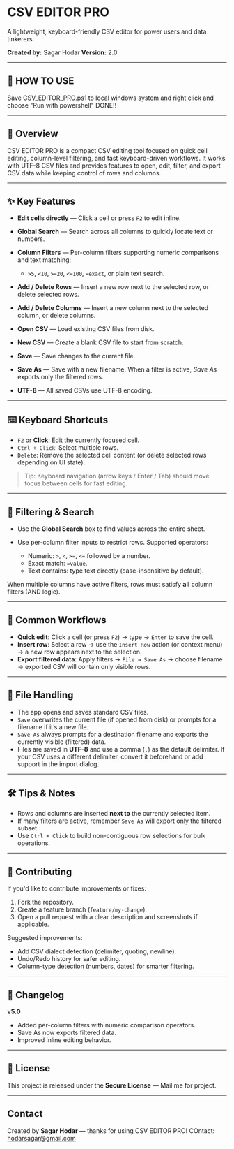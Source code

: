 # CSV EDITOR PRO

A lightweight, keyboard-friendly CSV editor for power users and data tinkerers.

**Created by:** Sagar Hodar
**Version:** 2.0

---

## 📌 HOW TO USE

Save CSV_EDITOR_PRO.ps1 to local windows system and right click and choose "Run with powershell" DONE!!

---

## 📌 Overview

CSV EDITOR PRO is a compact CSV editing tool focused on quick cell editing, column-level filtering, and fast keyboard-driven workflows. It works with UTF-8 CSV files and provides features to open, edit, filter, and export CSV data while keeping control of rows and columns.

---

## ✨ Key Features

* **Edit cells directly** — Click a cell or press `F2` to edit inline.
* **Global Search** — Search across all columns to quickly locate text or numbers.
* **Column Filters** — Per-column filters supporting numeric comparisons and text matching:

  * `>5`, `<10`, `>=20`, `<=100`, `=exact`, or plain text search.
* **Add / Delete Rows** — Insert a new row next to the selected row, or delete selected rows.
* **Add / Delete Columns** — Insert a new column next to the selected column, or delete columns.
* **Open CSV** — Load existing CSV files from disk.
* **New CSV** — Create a blank CSV file to start from scratch.
* **Save** — Save changes to the current file.
* **Save As** — Save with a new filename. When a filter is active, *Save As* exports only the filtered rows.
* **UTF-8** — All saved CSVs use UTF-8 encoding.

---

## ⌨️ Keyboard Shortcuts

* `F2` or **Click**: Edit the currently focused cell.
* `Ctrl + Click`: Select multiple rows.
* `Delete`: Remove the selected cell content (or delete selected rows depending on UI state).

> Tip: Keyboard navigation (arrow keys / Enter / Tab) should move focus between cells for fast editing.

---

## 🔎 Filtering & Search

* Use the **Global Search** box to find values across the entire sheet.
* Use per-column filter inputs to restrict rows. Supported operators:

  * Numeric: `>`, `<`, `>=`, `<=` followed by a number.
  * Exact match: `=value`.
  * Text contains: type text directly (case-insensitive by default).

When multiple columns have active filters, rows must satisfy **all** column filters (AND logic).

---

## 🧭 Common Workflows

* **Quick edit**: Click a cell (or press `F2`) → type → `Enter` to save the cell.
* **Insert row**: Select a row → use the `Insert Row` action (or context menu) → a new row appears next to the selection.
* **Export filtered data**: Apply filters → `File → Save As` → choose filename → exported CSV will contain only visible rows.

---

## 💾 File Handling

* The app opens and saves standard CSV files.
* `Save` overwrites the current file (if opened from disk) or prompts for a filename if it’s a new file.
* `Save As` always prompts for a destination filename and exports the currently visible (filtered) data.
* Files are saved in **UTF-8** and use a comma (`,`) as the default delimiter. If your CSV uses a different delimiter, convert it beforehand or add support in the import dialog.

---

## 🛠️ Tips & Notes

* Rows and columns are inserted **next to** the currently selected item.
* If many filters are active, remember `Save As` will export only the filtered subset.
* Use `Ctrl + Click` to build non-contiguous row selections for bulk operations.

---

## 🚀 Contributing

If you'd like to contribute improvements or fixes:

1. Fork the repository.
2. Create a feature branch (`feature/my-change`).
3. Open a pull request with a clear description and screenshots if applicable.

Suggested improvements:

* Add CSV dialect detection (delimiter, quoting, newline).
* Undo/Redo history for safer editing.
* Column-type detection (numbers, dates) for smarter filtering.

---

## 📝 Changelog

**v5.0**

* Added per-column filters with numeric comparison operators.
* Save As now exports filtered data.
* Improved inline editing behavior.

---

## 📄 License

This project is released under the **Secure License** — Mail me for project.

---

## Contact

Created by **Sagar Hodar** — thanks for using CSV EDITOR PRO!
COntact: hodarsagar@gmail.com
